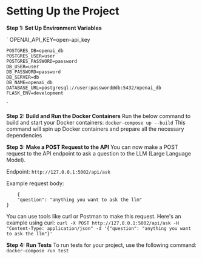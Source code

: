 # Setting Up the Project

**Step 1: Set Up Environment Variables**

`
    OPENAI_API_KEY=open-api_key

    POSTGRES_DB=openai_db
    POSTGRES_USER=user
    POSTGRES_PASSWORD=password
    DB_USER=user
    DB_PASSWORD=password
    DB_SERVER=db
    DB_NAME=openai_db
    DATABASE_URL=postgresql://user:password@db:5432/openai_db
    FLASK_ENV=development

`

**Step 2: Build and Run the Docker Containers**
Run the below command to build and start your Docker containers:
`docker-compose up --build`
This command will spin up Docker containers and prepare all the necessary dependencies


**Step 3: Make a POST Request to the API**
You can now make a POST request to the API endpoint to ask a question to the LLM (Large Language Model).

Endpoint: `http://127.0.0.1:5002/api/ask`

Example request body:
```
    {
    "question": "anything you want to ask the llm"
}

```

You can use tools like curl or Postman to make this request. Here's an example using curl:
`
    curl -X POST http://127.0.0.1:5002/api/ask -H "Content-Type: application/json" -d '{"question": "anything you want to ask the llm"}'
`

**Step 4: Run Tests**
To run tests for your project, use the following command:
  `docker-compose run test`